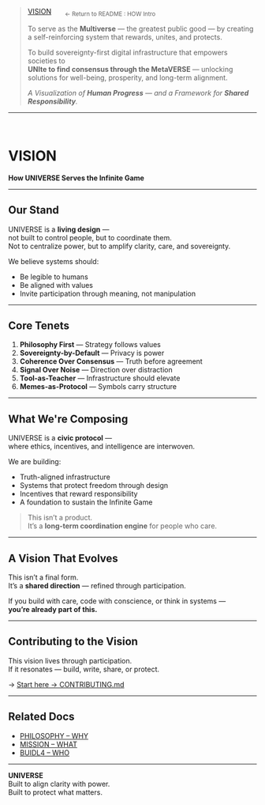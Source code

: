 > [VISION](../README.md#intro-vision) &nbsp;&nbsp;&nbsp;&nbsp;&nbsp; <sub>← Return to README : HOW Intro</sub> 
>  
> To serve as the **Multiverse** — the greatest public good — by creating a self-reinforcing system that rewards, unites, and protects.  
>  
> To build sovereignty-first digital infrastructure that empowers societies to  
> **UNIte to find consensus through the MetaVERSE** — unlocking solutions for well-being, prosperity, and long-term alignment.  
>  
>_A Visualization of **Human Progress** — and a Framework for **Shared Responsibility**._

---

<br>

# VISION  
**How UNIVERSE Serves the Infinite Game**

---

## Our Stand

UNIVERSE is a **living design** —  
not built to control people, but to coordinate them.  
Not to centralize power, but to amplify clarity, care, and sovereignty.

We believe systems should:
- Be legible to humans  
- Be aligned with values  
- Invite participation through meaning, not manipulation

---

## Core Tenets

1. **Philosophy First** — Strategy follows values  
2. **Sovereignty-by-Default** — Privacy is power  
3. **Coherence Over Consensus** — Truth before agreement  
4. **Signal Over Noise** — Direction over distraction  
5. **Tool-as-Teacher** — Infrastructure should elevate  
6. **Memes-as-Protocol** — Symbols carry structure

---

## What We're Composing

UNIVERSE is a **civic protocol** —  
where ethics, incentives, and intelligence are interwoven.

We are building:
- Truth-aligned infrastructure  
- Systems that protect freedom through design  
- Incentives that reward responsibility  
- A foundation to sustain the Infinite Game

> This isn’t a product.  
> It’s a **long-term coordination engine** for people who care.

---

## A Vision That Evolves

This isn’t a final form.  
It’s a **shared direction** — refined through participation.

If you build with care, code with conscience, or think in systems —  
**you’re already part of this.**

---

## Contributing to the Vision

This vision lives through participation.  
If it resonates — build, write, share, or protect.

→ [Start here → CONTRIBUTING.md](../CONTRIBUTING.md)

---

## Related Docs

- [PHILOSOPHY – WHY](PHILOSOPHY.md)  
- [MISSION – WHAT](MISSION.md)  
- [BUIDL4 – WHO](BUIDL4.md)

---


**UNIVERSE**  
Built to align clarity with power.  
Built to protect what matters.
